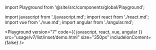 import Playground from '@site/src/components/global/Playground';

import javascript from './javascript.md';
import react from './react.md';
import vue from './vue.md';
import angular from './angular.md';

<Playground
  version="7" 
  code={{ javascript, react, vue, angular }} 
  src="usage/v7/list/inset/demo.html" 
  size="350px"
  includeIonContent={false}
/>
